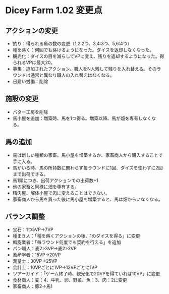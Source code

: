 # Dicey Farm 1.02 変更点

## アクションの変更
- 釣り：得られる魚の数の変更（1,2:2つ、3,4:3つ、5,6:4つ）
- 種を蒔く：何回でも蒔けるようになった。ダイスを返却しなくなった。
- 観光化：ダイスの目を減らしてVPに変え、残りを返却するようになった。得られるVPは最大20。
- 募集：追加されたアクション。職人をN人残して残りを入れ替える。そのラウンドは通常と異なり職人の入れ替えはなくなる。
- 日雇い労働：削除

## 施設の変更
- バター工房を削除
- 馬小屋を追加：増築時、馬を1つ得る。増築以降、馬が畑を専有しなくなる。

## 馬の追加
- 馬は新しい種類の家畜。馬小屋を増築するか、家畜商人から購入することで手に入る。
- 馬がいる時、馬の所持数に関わらず毎ラウンドに1回、ダイスを使わずに2回まで出荷できる。
- 馬1頭につき、出荷アクションでの出荷数+1
- 他の家畜と同様に畑を専有する。
- 精肉屋、解体小屋で肉に変えることはできない。
- 家畜商人から馬を買った後に馬小屋を増築すると、馬は畑からいなくなる。

## バランス調整
- 宝石：1つ5VP→7VP
- 種まき人：「種を蒔くアクションの後、1のダイスを得る」に変更
- 斡旋業者：「毎ラウンド何度でも契約を行える」を追加
- パン職人：麦2>3VP→麦2>2VP
- 畜産学者：15VP→20VP
- 測量士：30VP→25VP
- 会計士：10VPごとに1VP→12VPごとに1VP
- ツアーガイド：「ゲーム終了時、観光化で20VPを得ていれば10VP」に変更
- 食材商人：麦：4、牛乳、卵、野菜、魚：3、肉：2に変更
- 家畜商人：豚2→馬1